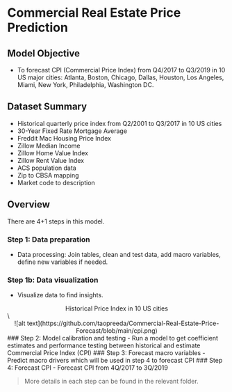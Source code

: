 # Commercial Real Estate Price Prediction

## Model Objective

- To forecast CPI (Commercial Price Index) from Q4/2017 to Q3/2019 in 10 US major cities: Atlanta, Boston, Chicago, Dallas, Houston, Los Angeles, Miami, New York, Philadelphia, Washington DC.

## Dataset Summary
- Historical quarterly price index from Q2/2001 to Q3/2017 in 10 US cities
- 30-Year Fixed Rate Mortgage Average
- Freddit Mac Housing Price Index
- Zillow Median Income
- Zillow Home Value Index
- Zillow Rent Value Index
- ACS population data
- Zip to CBSA mapping
- Market code to description

## Overview
There are 4+1 steps in this model.
### Step 1: Data preparation
- Data processing: Join tables, clean and test data, add macro variables, define new variables if needed.
### Step 1b: Data visualization
- Visualize data to find insights.

<center>Historical Price Index in 10 US cities</center>\
<center>![alt text](https://github.com/taopreeda/Commercial-Real-Estate-Price-Forecast/blob/main/cpi.png)</center>
### Step 2: Model calibration and testing
- Run a model to get coefficient estimates and performance testing between historical and estimate Commercial Price Index (CPI)
### Step 3: Forecast macro variables
- Predict macro drivers which will be used in step 4 to forecast CPI
### Step 4: Forecast CPI
- Forecast CPI from 4Q/2017 to 3Q/2019


> More details in each step can be found in the relevant folder.